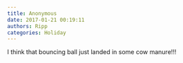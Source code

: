 ```yaml
---
title: Anonymous
date: 2017-01-21 00:19:11
authors: Ripp
categories: Holiday
---
```


 I think that bouncing ball just landed in some cow manure!!!